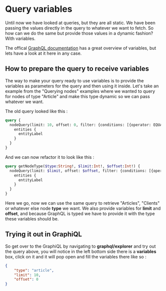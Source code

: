 # Query variables

Until now we have looked at queries, but they are all static. We have been passing the values directly in the query to whatever we want to fetch. So how can we do the same but provide those values in a dynamic fashion? With variables.

The offical [GraphQL documentation](http://graphql.org/learn/queries/#variables) has a great overview of variables, but lets have a look at it here in any case.

## How to prepare the query to receive variables

The way to make your query ready to use variables is to provide the variables as parameters for the query and then using it inside. Let's take an example from the "Querying nodes" examples where we wanted to query for nodes of type "Article" and make this type dynamic so we can pass whatever we want.

The old query looked like this :

```graphql
query {
  nodeQuery(limit: 10, offset: 0, filter: {conditions: [{operator: EQUAL, field: "type", value: ["article"]}]}) {
    entities {
      entityLabel
    }
  }
}
```

And we can now refactor it to look like this :

```graphql
query getNodeType($type:String!, $limit:Int!, $offset:Int!) {
  nodeQuery(limit: $limit, offset: $offset, filter: {conditions: [{operator: EQUAL, field: "type", value: [$type]}]}) {
    entities {
      entityLabel
    }
  }
}
```

Here we go, now we can use the same query to retrieve "Articles", "Clients" or whatever else node **type** we want. We also provide variables for **limit** and **offset**, and because GraphQL is typed we have to provide it with the type these variables should be.

## Trying it out in GraphiQL

So get over to the GraphiQL by navigating to **graphql/explorer** and try out the query above, you will notice in the left bottom side there is a **variables** box, click on it and it will pop open and fill the variables there like so :

```json
{
    "type": "article",
    "limit": 10,
    "offset": 0
}
```
